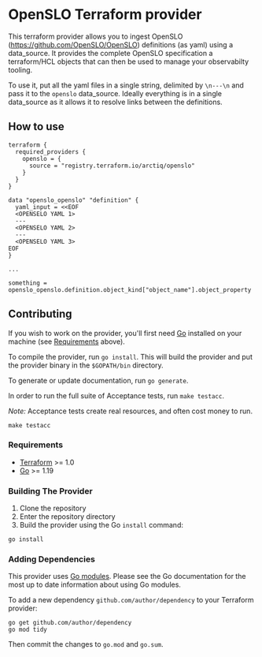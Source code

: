 # OpenSLO Terraform provider

This terraform provider allows you to ingest OpenSLO (https://github.com/OpenSLO/OpenSLO) definitions (as yaml) using a data_source.
It provides the complete OpenSLO specification a terraform/HCL objects that can then be used
to manage your observabilty tooling.

To use it, put all the yaml files in a single string, delimited by `\n---\n` and pass it to the `openslo` data_source.
Ideally everything is in a single data_source as it allows it to resolve links between the definitions.

## How to use

```hcl
terraform {
  required_providers {
    openslo = {
      source = "registry.terraform.io/arctiq/openslo"
    }
  }
}

data "openslo_openslo" "definition" {
  yaml_input = <<EOF
  <OPENSELO YAML 1>
  ---
  <OPENSELO YAML 2>
  ---
  <OPENSELO YAML 3>
EOF
}

...

something = openslo_openslo.definition.object_kind["object_name"].object_property
```

## Contributing

If you wish to work on the provider, you'll first need [Go](http://www.golang.org) installed on your machine (see [Requirements](#requirements) above).

To compile the provider, run `go install`. This will build the provider and put the provider binary in the `$GOPATH/bin` directory.

To generate or update documentation, run `go generate`.

In order to run the full suite of Acceptance tests, run `make testacc`.

*Note:* Acceptance tests create real resources, and often cost money to run.

```shell
make testacc
```

### Requirements

- [Terraform](https://www.terraform.io/downloads.html) >= 1.0
- [Go](https://golang.org/doc/install) >= 1.19

### Building The Provider

1. Clone the repository
1. Enter the repository directory
1. Build the provider using the Go `install` command:

```shell
go install
```

### Adding Dependencies

This provider uses [Go modules](https://github.com/golang/go/wiki/Modules).
Please see the Go documentation for the most up to date information about using Go modules.

To add a new dependency `github.com/author/dependency` to your Terraform provider:

```shell
go get github.com/author/dependency
go mod tidy
```

Then commit the changes to `go.mod` and `go.sum`.